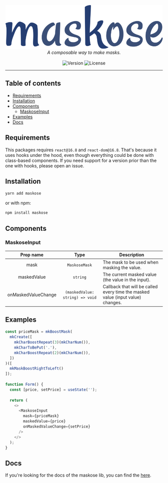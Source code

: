 <div align="center">
  <img alt="maskose" src="https://raw.githubusercontent.com/efreitasn/maskose/master/maskose-logo.png">
  <br />
  <em>A composable way to make masks.</em>
  <br />
  <br />
</div>

<div align="center">
  <img
    alt="Version"
    src="https://img.shields.io/npm/v/maskose-react.svg?color=%237075d6&style=popout"
  >
  <img
    alt="License"
    src="https://img.shields.io/npm/l/maskose-react.svg?color=%237075d6&style=popout"
  >
</div>
</div>

---

## Table of contents
<!-- START doctoc generated TOC please keep comment here to allow auto update -->
<!-- DON'T EDIT THIS SECTION, INSTEAD RE-RUN doctoc TO UPDATE -->


- [Requirements](#requirements)
- [Installation](#installation)
- [Components](#components)
  - [MaskoseInput](#maskoseinput)
- [Examples](#examples)
- [Docs](#docs)

<!-- END doctoc generated TOC please keep comment here to allow auto update -->

## Requirements
This packages requires `react@16.8` and `react-dom@16.8`. That's because it uses hooks under the hood, even though everything could be done with class-based components. If you need support for a version prior than the one with hooks, please open an issue.

## Installation
```bash
yarn add maskose
```
or with npm:
```bash
npm install maskose
```

## Components

### MaskoseInput

| Prop name             | Type                              | Description                                                                        |
| :-------------------: | :-------------------------------: | ---------------------------------------------------------------------------------- |
| mask                  | `MaskoseMask`                     | The mask to be used when masking the value.                                        |
| maskedValue           | `string`                          | The current masked value (the value in the input).                                 |
| onMaskedValueChange   | `(maskedValue: string) => void`   | Callback that will be called every time the masked value (input value) changes.    |

## Examples

```typescript
const priceMask = mkBoostMask(
  mkCreate([
    mkCharBoostRepeat(3)(mkCharNum()),
    mkCharToBePut('.'),
    mkCharBoostRepeat(2)(mkCharNum()),
  ])
)([
  mkMaskBoostRightToLeft()
]);

function Form() {
  const [price, setPrice] = useState('');

  return (
    <>
      <MaskoseInput
        mask={priceMask}
        maskedValue={price}
        onMaskedValueChange={setPrice}
      />
    </>
  );
}
```

## Docs
If you're looking for the docs of the maskose lib, you can find the [here](https://github.com/efreitasn/maskose/tree/master/packages/maskose).